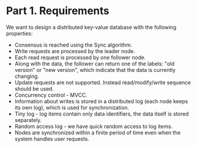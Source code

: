 # Part 1. Requirements
We want to design a distributed key-value database with the following 
properties:
- Consensus is reached using the Sync algorithm.
- Write requests are processed by the leader node.
- Each read request is processed by one follower node.
- Along with the data, the follower can return one of the labels: "old version" 
  or "new version", which indicate that the data is currently changing.
- Update requests are not supported. Instead read/modify/write sequence should 
  be used.
- Concurrency control - MVCC.
- Information about writes is stored in a distributed log (each node keeps its 
  own log), which is used for synchronization.
- Tiny log - log items contain only data identifiers, the data itself is stored 
  separately.
- Random access log - we have quick random access to log items.
- Nodes are synchronized within a finite period of time even when the system
  handles user requests.

